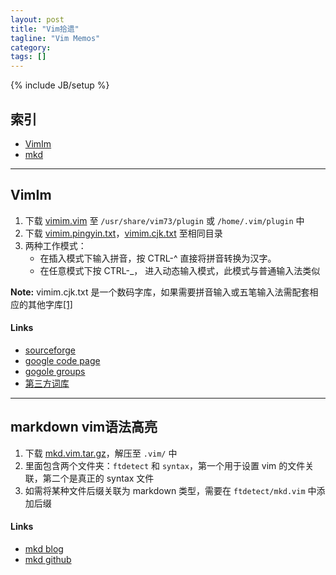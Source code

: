 ```yaml
---
layout: post
title: "Vim拾遗"
tagline: "Vim Memos"
category: 
tags: []
---
```

{% include JB/setup %}

索引
----

*   [VimIm](##VimIm)
*   [mkd](##markdown)

---------------------------

## VimIm

1.  下载 [vimim.vim][1] 至 `/usr/share/vim73/plugin` 或 `/home/.vim/plugin` 中 
2.  下载 [vimim.pingyin.txt][2]，[vimim.cjk.txt][3] 至相同目录
3.  两种工作模式：
    *   在插入模式下输入拼音，按 CTRL-^ 直接将拼音转换为汉字。
    *   在任意模式下按 CTRL-\_， 进入动态输入模式，此模式与普通输入法类似

**Note:** vimim.cjk.txt
是一个数码字库，如果需要拼音输入或五笔输入法需配套相应的其他字库[\[1\]][4]

   [1]: http://vim.sourceforge.net/scripts/download_script.php?src_id=17150/
   [2]: http://vimim-data.googlecode.com/svn/trunk/data/vimim.pinyin.txt/
   [3]: http://vimim.googlecode.com/svn/trunk/plugin/vimim.cjk.txt/
   [4]: http://groups.google.com/forum/?fromgroups#!topic/vimim/zWdi6QqKdLk/

#### Links

*   [sourceforge](http://vim.sourceforge.net/scripts/script.php?script_id=2506)
*   [google code page](http://vimim.googlecode.com/svn/vimim/vimim.big5.html#cloud)
*   [gogole groups](https://groups.google.com/forum/?fromgroups#!topic/vimim/)
*   [第三方词库](https://code.google.com/p/vimim-data/)

---------------------------

## markdown vim语法高亮

1.  下载 [mkd.vim.tar.gz][mkd]，解压至 `.vim/` 中
2.  里面包含两个文件夹：`ftdetect` 和 `syntax`，第一个用于设置 vim
    的文件关联，第二个是真正的 syntax 文件
3.  如需将某种文件后缀关联为 markdown 类型，需要在 `ftdetect/mkd.vim` 中添加后缀

   [mkd]: http://plasticboy.com/dox/vim-markdown.zip

#### Links

*   [mkd blog](http://plasticboy.com/markdown-vim-mode/)
*   [mkd github](https://github.com/plasticboy/vim-markdown/)

